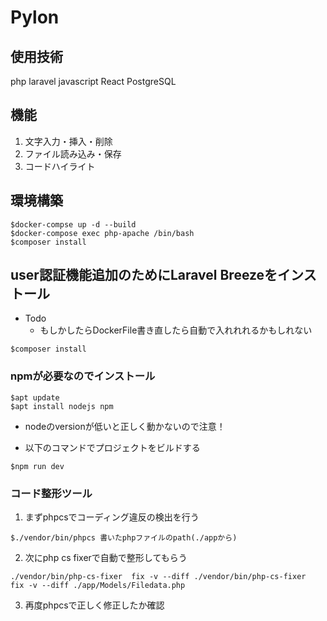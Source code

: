 # Pylon

## 使用技術
php
laravel
javascript
React
PostgreSQL 

## 機能
1. 文字入力・挿入・削除 
2. ファイル読み込み・保存
3. コードハイライト

## 環境構築

```
$docker-compse up -d --build
$docker-compose exec php-apache /bin/bash
$composer install
```

## user認証機能追加のためにLaravel Breezeをインストール

- Todo
  - もしかしたらDockerFile書き直したら自動で入れれれるかもしれない

```
$composer install
```
### npmが必要なのでインストール

```
$apt update
$apt install nodejs npm
```
- nodeのversionが低いと正しく動かないので注意！

- 以下のコマンドでプロジェクトをビルドする
```
$npm run dev
```

### コード整形ツール

1. まずphpcsでコーディング違反の検出を行う
```
$./vendor/bin/phpcs 書いたphpファイルのpath(./appから)
```

2. 次にphp cs fixerで自動で整形してもらう
```
./vendor/bin/php-cs-fixer  fix -v --diff ./vendor/bin/php-cs-fixer  fix -v --diff ./app/Models/Filedata.php
```

3. 再度phpcsで正しく修正したか確認